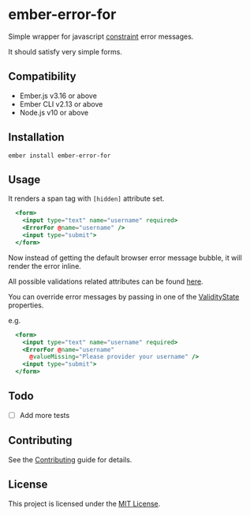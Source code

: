 ember-error-for
==============================================================================

Simple wrapper for javascript [constraint](https://developer.mozilla.org/en-US/docs/Web/Guide/HTML/HTML5/Constraint_validation) error messages.

It should satisfy very simple forms.

Compatibility
------------------------------------------------------------------------------

* Ember.js v3.16 or above
* Ember CLI v2.13 or above
* Node.js v10 or above


Installation
------------------------------------------------------------------------------

```
ember install ember-error-for
```


Usage
------------------------------------------------------------------------------

It renders a span tag with `[hidden]` attribute set.

```hbs
  <form>
    <input type="text" name="username" required>
    <ErrorFor @name="username" />
    <input type="submit">
  </form>
```

Now instead of getting the default browser error message bubble, it will render the error inline.

All possible validations related attributes can be found [here](https://developer.mozilla.org/en-US/docs/Web/Guide/HTML/HTML5/Constraint_validation).

You can override error messages by passing in one of the [ValidityState](https://developer.mozilla.org/en-US/docs/Web/API/ValidityState) properties.

e.g.

```hbs
  <form>
    <input type="text" name="username" required>
    <ErrorFor @name="username"
      @valueMissing="Please provider your username" />
    <input type="submit">
  </form>
```

Todo
------------------------------------------------------------------------------

- [ ] Add more tests

Contributing
------------------------------------------------------------------------------

See the [Contributing](CONTRIBUTING.md) guide for details.


License
------------------------------------------------------------------------------

This project is licensed under the [MIT License](LICENSE.md).
